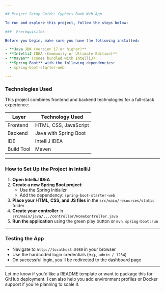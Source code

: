 ```yaml
---

## Project Setup Guide: Cyphers Bank Web App

To run and explore this project, follow the steps below:

###  Prerequisites

Before you begin, make sure you have the following installed:

- **Java JDK (version 17 or higher)**  
- **IntelliJ IDEA (Community or Ultimate Edition)**  
- **Maven** (comes bundled with IntelliJ)
- **Spring Boot** with the following dependencies:
  - spring-boot-starter-web  

---
```


###  Technologies Used

This project combines frontend and backend technologies for a full-stack experience:

| Layer        | Technology Used            |
|--------------|-----------------------------|
| Frontend     | HTML, CSS, JavaScript       |
| Backend      | Java with Spring Boot       |
| IDE          | IntelliJ IDEA               |
| Build Tool   | Maven                       |

---

###  How to Set Up the Project in IntelliJ

1. **Open IntelliJ IDEA**
2. **Create a new Spring Boot project**:
   - Use the Spring Initializr
   - Add the dependency: `spring-boot-starter-web`
3. **Place your HTML, CSS, and JS files** in the `src/main/resources/static` folder
4. **Create your controller** in `src/main/java/.../controller/HomeController.java`
5. **Run the application** using the green play button or `mvn spring-boot:run`

---

###  Testing the App

- Navigate to `http://localhost:8080` in your browser
- Use the hardcoded login credentials (e.g., `admin / 1234`)
- On successful login, you'll be redirected to the dashboard page

---

Let me know if you'd like a README template or want to package this for GitHub deployment. I can also help you add environment profiles or Docker support if you're planning to scale it.
